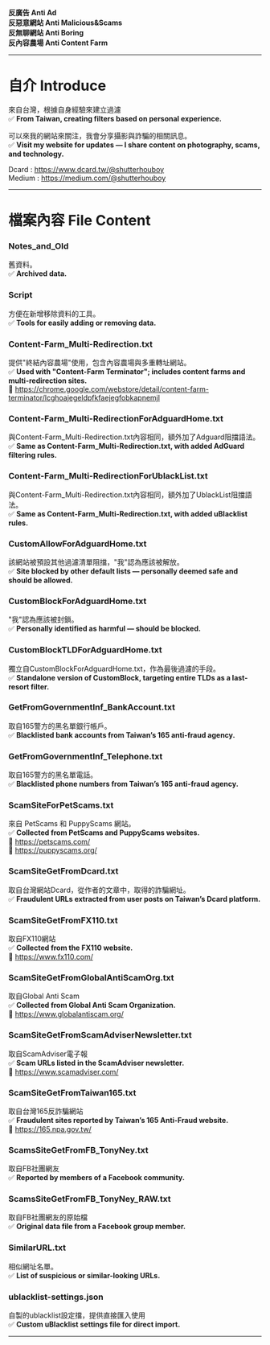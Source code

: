**反廣告 Anti Ad<br/>
反惡意網站 Anti Malicious&Scams<br/>
反無聊網站 Anti Boring<br/>
反內容農場 Anti Content Farm<br/>**
***
# 自介 Introduce
來自台灣，根據自身經驗來建立過濾<br/>
✅ **From Taiwan, creating filters based on personal experience.**

可以來我的網站來關注，我會分享攝影與詐騙的相關訊息。<br/>
✅ **Visit my website for updates — I share content on photography, scams, and technology.**

Dcard : https://www.dcard.tw/@shutterhouboy<br/>
Medium : https://medium.com/@shutterhouboy<br/>

***
# 檔案內容 File Content

### Notes_and_Old
舊資料。<br/>
✅ **Archived data.**

### Script
方便在新增移除資料的工具。<br/>
✅ **Tools for easily adding or removing data.**

### Content-Farm_Multi-Redirection.txt
提供"終結內容農場"使用，包含內容農場與多重轉址網站。<br/>
✅ **Used with "Content-Farm Terminator"; includes content farms and multi-redirection sites.**<br/>
🔗 https://chrome.google.com/webstore/detail/content-farm-terminator/lcghoajegeldpfkfaejegfobkapnemjl

### Content-Farm_Multi-RedirectionForAdguardHome.txt
與Content-Farm_Multi-Redirection.txt內容相同，額外加了Adguard阻擋語法。<br/>
✅ **Same as Content-Farm_Multi-Redirection.txt, with added AdGuard filtering rules.**

### Content-Farm_Multi-RedirectionForUblackList.txt
與Content-Farm_Multi-Redirection.txt內容相同，額外加了UblackList阻擋語法。<br/>
✅ **Same as Content-Farm_Multi-Redirection.txt, with added uBlacklist rules.**

### CustomAllowForAdguardHome.txt
該網站被預設其他過濾清單阻擋，"我"認為應該被解放。<br/>
✅ **Site blocked by other default lists — personally deemed safe and should be allowed.**

### CustomBlockForAdguardHome.txt
"我"認為應該被封鎖。<br/>
✅ **Personally identified as harmful — should be blocked.**

### CustomBlockTLDForAdguardHome.txt
獨立自CustomBlockForAdguardHome.txt，作為最後過濾的手段。<br/>
✅ **Standalone version of CustomBlock, targeting entire TLDs as a last-resort filter.**

### GetFromGovernmentInf_BankAccount.txt
取自165警方的黑名單銀行帳戶。<br/>
✅ **Blacklisted bank accounts from Taiwan’s 165 anti-fraud agency.**

### GetFromGovernmentInf_Telephone.txt
取自165警方的黑名單電話。<br/>
✅ **Blacklisted phone numbers from Taiwan’s 165 anti-fraud agency.**

### ScamSiteForPetScams.txt
來自 PetScams 和 PuppyScams 網站。<br/>
✅ **Collected from PetScams and PuppyScams websites.**<br/>
🔗 https://petscams.com/<br/>
🔗 https://puppyscams.org/

### ScamSiteGetFromDcard.txt
取自台灣網站Dcard，從作者的文章中，取得的詐騙網址。<br/>
✅ **Fraudulent URLs extracted from user posts on Taiwan’s Dcard platform.**

### ScamSiteGetFromFX110.txt
取自FX110網站<br/>
✅ **Collected from the FX110 website.**<br/>
🔗 https://www.fx110.com/

### ScamSiteGetFromGlobalAntiScamOrg.txt
取自Global Anti Scam<br/>
✅ **Collected from Global Anti Scam Organization.**<br/>
🔗 https://www.globalantiscam.org/

### ScamSiteGetFromScamAdviserNewsletter.txt
取自ScamAdviser電子報<br/>
✅ **Scam URLs listed in the ScamAdviser newsletter.**<br/>
🔗 https://www.scamadviser.com/

### ScamSiteGetFromTaiwan165.txt
取自台灣165反詐騙網站<br/>
✅ **Fraudulent sites reported by Taiwan’s 165 Anti-Fraud website.**<br/>
🔗 https://165.npa.gov.tw/

### ScamsSiteGetFromFB_TonyNey.txt
取自FB社團網友<br/>
✅ **Reported by members of a Facebook community.**

### ScamsSiteGetFromFB_TonyNey_RAW.txt
取自FB社團網友的原始檔<br/>
✅ **Original data file from a Facebook group member.**

### SimilarURL.txt
相似網址名單。<br/>
✅ **List of suspicious or similar-looking URLs.**

### ublacklist-settings.json
自製的ublacklist設定擋，提供直接匯入使用<br/>
✅ **Custom uBlacklist settings file for direct import.**


***
